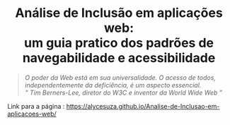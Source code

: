 <h1 align="center"> Análise de Inclusão em aplicações web: <br> um guia pratico dos padrões de navegabilidade e acessibilidade </h1>
<blockquote> <em> O poder da Web está em sua universalidade.
O acesso de todos, independentemente da deficiência, é um aspecto essencial.<br>
<q> Tim Berners-Lee, diretor do W3C e inventor da World Wide Web </q></em> </blockquote>

Link para a página : https://alycesuza.github.io/Analise-de-Inclusao-em-aplicacoes-web/

